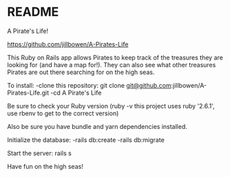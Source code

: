 # README

A Pirate's Life!

https://github.com/jillbowen/A-Pirates-Life

This Ruby on Rails app allows Pirates to keep track of the treasures they are looking for (and have a map for!). They can also see what other treasures Pirates are out there searching for on the high seas.

To install: 
-clone this repository: git clone git@github.com:jillbowen/A-Pirates-Life.git
-cd A Pirate's Life

Be sure to check your Ruby version (ruby -v  this project uses ruby '2.6.1', use rbenv to get to the correct version)

Also be sure you have bundle and yarn dependencies installed.

Initialize the database:
-rails db:create
-rails db:migrate

Start the server:
rails s

Have fun on the high seas!
